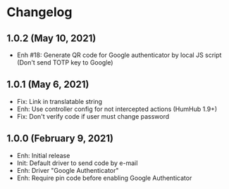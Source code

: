 Changelog
=========

1.0.2 (May 10, 2021)
--------------------
- Enh #18: Generate QR code for Google authenticator by local JS script (Don't send TOTP key to Google)

1.0.1 (May 6, 2021)
-------------------
- Fix: Link in translatable string
- Enh: Use controller config for not intercepted actions (HumHub 1.9+)
- Fix: Don't verify code if user must change password

1.0.0 (February 9, 2021)
------------------------
- Enh: Initial release
- Init: Default driver to send code by e-mail
- Enh: Driver "Google Authenticator"
- Enh: Require pin code before enabling Google Authenticator

